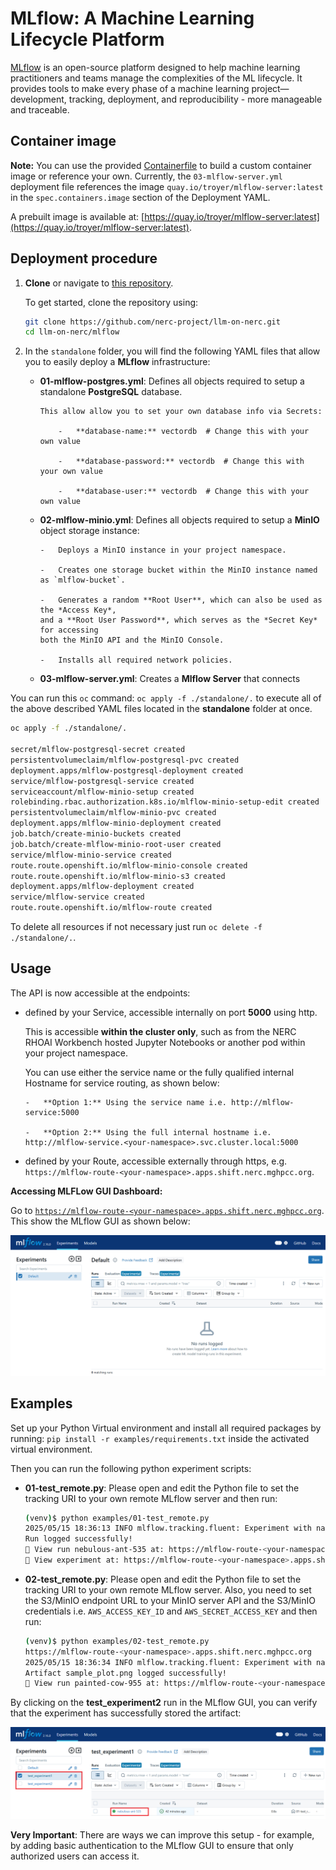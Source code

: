 # MLflow: A Machine Learning Lifecycle Platform

[MLflow](https://mlflow.org/) is an open-source platform designed to help machine learning practitioners and teams manage the complexities of the ML lifecycle. It provides tools to make every phase of a machine learning project—development, tracking, deployment, and reproducibility - more manageable and traceable.

## Container image

**Note:** You can use the provided [Containerfile](Containerfile) to build a custom container image or reference your own. Currently, the `03-mlflow-server.yml` deployment file references the image `quay.io/troyer/mlflow-server:latest` in the `spec.containers.image` section of the Deployment YAML.

A prebuilt image is available at: [https://quay.io/troyer/mlflow-server:latest](https://quay.io/troyer/mlflow-server:latest).

## Deployment procedure

1. **Clone** or navigate to [this repository](https://github.com/nerc-project/llm-on-nerc.git).

    To get started, clone the repository using:

    ```sh
    git clone https://github.com/nerc-project/llm-on-nerc.git
    cd llm-on-nerc/mlflow
    ```

2. In the `standalone` folder, you will find the following YAML files that allow you to easily deploy a **MLflow** infrastructure:

    -   **01-mlflow-postgres.yml**: Defines all objects required to setup a standalone **PostgreSQL** database.

            This allow allow you to set your own database info via Secrets:

                -   **database-name:** vectordb  # Change this with your own value

                -   **database-password:** vectordb  # Change this with your own value

                -   **database-user:** vectordb  # Change this with your own value

    -   **02-mlflow-minio.yml**: Defines all objects required to setup a **MinIO** object storage instance:
    
            -   Deploys a MinIO instance in your project namespace.

            -   Creates one storage bucket within the MinIO instance named as `mlflow-bucket`.
            
            -   Generates a random **Root User**, which can also be used as the *Access Key*,
            and a **Root User Password**, which serves as the *Secret Key* for accessing
            both the MinIO API and the MinIO Console.
            
            -   Installs all required network policies.

    -   **03-mlflow-server.yml**: Creates a **Mlflow Server** that connects 

You can run this `oc` command: `oc apply -f ./standalone/.` to execute all of the above described YAML files located in the **standalone** folder at once.

```sh
oc apply -f ./standalone/.

secret/mlflow-postgresql-secret created
persistentvolumeclaim/mlflow-postgresql-pvc created
deployment.apps/mlflow-postgresql-deployment created
service/mlflow-postgresql-service created
serviceaccount/mlflow-minio-setup created
rolebinding.rbac.authorization.k8s.io/mlflow-minio-setup-edit created
persistentvolumeclaim/mlflow-minio-pvc created
deployment.apps/mlflow-minio-deployment created
job.batch/create-minio-buckets created
job.batch/create-mlflow-minio-root-user created
service/mlflow-minio-service created
route.route.openshift.io/mlflow-minio-console created
route.route.openshift.io/mlflow-minio-s3 created
deployment.apps/mlflow-deployment created
service/mlflow-service created
route.route.openshift.io/mlflow-route created
```

To delete all resources if not necessary just run `oc delete -f ./standalone/.`.

## Usage

The API is now accessible at the endpoints:

-   defined by your Service, accessible internally on port **5000** using http.

    This is accessible **within the cluster only**, such as from the NERC RHOAI Workbench hosted Jupyter Notebooks or another pod within your project namespace.

    You can use either the service name or the fully qualified internal Hostname for service routing, as shown below:

        -   **Option 1:** Using the service name i.e. http://mlflow-service:5000

        -   **Option 2:** Using the full internal hostname i.e. http://mlflow-service.<your-namespace>.svc.cluster.local:5000

-   defined by your Route, accessible externally through https, e.g. `https://mlflow-route-<your-namespace>.apps.shift.nerc.mghpcc.org`.

**Accessing MLFLow GUI Dashboard:**

Go to [`https://mlflow-route-<your-namespace>.apps.shift.nerc.mghpcc.org`](https://mlflow-route-<your-namespace>.apps.shift.nerc.mghpcc.org). This show the MLflow GUI as shown below:

![MLFLow GUI](images/mlflow-gui.png)

## Examples

Set up your Python Virtual environment and install all required packages by running: `pip install -r examples/requirements.txt` inside the activated virtual environment.

Then you can run the following python experiment scripts:

-   **01-test_remote.py**: Please open and edit the Python file to set the tracking URI to your own remote MLflow server and then run:

    ```sh
    (venv)$ python examples/01-test_remote.py 
    2025/05/15 18:36:13 INFO mlflow.tracking.fluent: Experiment with name 'test_experiment1' does not exist. Creating a new experiment.
    Run logged successfully!
    🏃 View run nebulous-ant-535 at: https://mlflow-route-<your-namespace>.apps.shift.nerc.mghpcc.org/#/experiments/1/runs/55f01904bd914be880fe9fd1fdbcc515
    🧪 View experiment at: https://mlflow-route-<your-namespace>.apps.shift.nerc.mghpcc.org/#/experiments/1
    ```

-   **02-test_remote.py**: Please open and edit the Python file to set the tracking URI to your own remote MLflow server. Also, you need to set the S3/MinIO endpoint URL to your MinIO server API and the S3/MinIO credentials i.e. `AWS_ACCESS_KEY_ID` and `AWS_SECRET_ACCESS_KEY` and then run:

    ```sh
    (venv)$ python examples/02-test_remote.py 
    https://mlflow-route-<your-namespace>.apps.shift.nerc.mghpcc.org
    2025/05/15 18:36:34 INFO mlflow.tracking.fluent: Experiment with name 'test_experiment2' does not exist. Creating a new experiment.
    Artifact sample_plot.png logged successfully!
    🏃 View run painted-cow-955 at: https://mlflow-route-<your-namespace>.apps.shift.nerc.mghpcc.org/#/experiments/2/runs/05ce7b095b5049e0ad72e0ef25cf48e3
    ```

By clicking on the **test_experiment2** run in the MLflow GUI, you can verify that the experiment has successfully stored the artifact:

![MLflow Experiment Artifact](images/mlflow-experiments.png)

**Very Important**: There are ways we can improve this setup - for example, by adding basic authentication to the MLflow GUI to ensure that only authorized users can access it.
